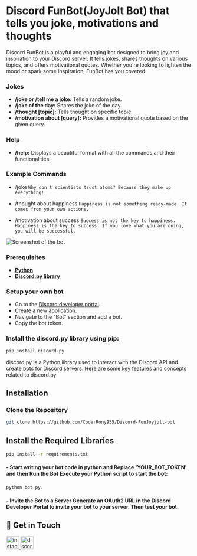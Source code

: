 # Discord FunBot(JoyJolt Bot) that tells you joke, motivations and thoughts

Discord FunBot is a playful and engaging bot designed to bring joy and inspiration to your Discord server. It tells jokes, shares thoughts on various topics, and offers motivational quotes. Whether you're looking to lighten the mood or spark some inspiration, FunBot has you covered.

### Jokes
- **/joke or /tell me a joke:** Tells a random joke.
- **/joke of the day:** Shares the joke of the day.
- **/thought [topic]:** Tells thought on specific topic.
- **/motivation about [query]:** Provides a motivational quote based on the given query.
### Help
- **/help:** Displays a beautiful format with all the commands and their functionalities.

### Example Commands
- /joke
```Why don't scientists trust atoms? Because they make up everything!```

- /thought about happiness
```Happiness is not something ready-made. It comes from your own actions.```

- /motivation about success
```Success is not the key to happiness. Happiness is the key to success. If you love what you are doing, you will be successful.```

![Screenshot of the bot](https://github.com/CoderRony955/Discord-FunJoyjolt-bot/blob/master/screenshot-bot.png)

### Prerequisites
- **[Python](https://www.python.org/)**
- **[Discord.py library](https://discordpy.readthedocs.io/en/stable/)**

### Setup your own bot
- Go to the [Discord developer portal](https://discord.com/developers/docs/intro).
- Create a new application.
- Navigate to the "Bot" section and add a bot.
- Copy the bot token.
  
### Install the discord.py library using pip:
``` sh
pip install discord.py
```
discord.py is a Python library used to interact with the Discord API and create bots for Discord servers. Here are some key features and concepts related to discord.py


## Installation
### Clone the Repository
``` sh
git clone https://github.com/CoderRony955/Discord-FunJoyjolt-bot
```
## Install the Required Libraries
``` sh
pip install -r requirements.txt
```



#### - Start writing your bot code in python and Replace 'YOUR_BOT_TOKEN' and then Run the Bot Execute your Python script to start the bot:
``` python bot.py ```.
#### - Invite the Bot to a Server Generate an OAuth2 URL in the Discord Developer Portal to invite your bot to your server. Then test your bot.


## 📲 Get in Touch

<a href="https://www.instagram.com/__raunakk__/" target="_blank">
    <img src="https://img.shields.io/static/v1?message=Instagram&logo=instagram&label=&color=E4405F&logoColor=white&labelColor=&style=for-the-badge" height="35" alt="instagram logo"  />
  </a>
<a href="https://discord.gg/SK9k6mdzvP" target="_blank">
    <img src="https://img.shields.io/static/v1?message=Discord&logo=discord&label=&color=7289DA&logoColor=white&labelColor=&style=for-the-badge" height="35" alt="discord logo"  />
  </a>


